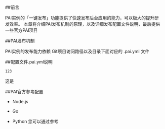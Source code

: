 ##前言

PAI实例的「一键发布」功能提供了快速发布后台应用的能力，可以极大的提升研发效率。
本章将介绍PAI发布机制的原理，以及详细发布配置文件说明，最后提供一些官方PAI项目

##PAI发布机制

PAI实例的发布能力依赖 Git项目访问路径以及目录下面对应的 .pai.yml 文件


##配置文件.pai.yml说明
```
123
```
这是

##PAI官方参考配置
* Node.js

* Go

* Python
您可以通过参考
